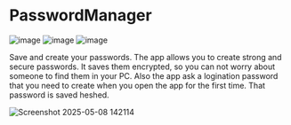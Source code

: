 # PasswordManager
![image](https://github.com/user-attachments/assets/ac454bd3-f6f1-49ce-b509-475823ed87c2)
![image](https://github.com/user-attachments/assets/e4b16140-3dec-48c1-ae45-35b2dfb5396c)
![image](https://github.com/user-attachments/assets/b8b719b5-f849-4798-8927-712b0f6d126f)

Save and create your passwords.
The app allows you to create strong and secure passwords. It saves them encrypted, so you can not worry about someone to find them in your PC. Also the app ask a logination password that you need to create when you open the app for the first time. That password is saved heshed.


![Screenshot 2025-05-08 142114](https://github.com/user-attachments/assets/e652faac-3541-45d2-a33c-602d36eb619d)
